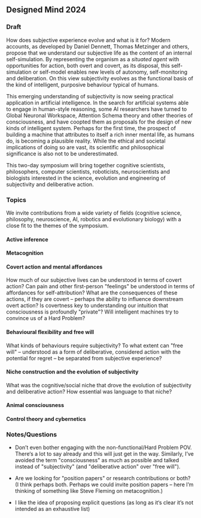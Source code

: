 ## Designed Mind 2024

### Draft

How does subjective experience evolve and what is it for? Modern accounts, as developed by Daniel Dennett, Thomas Metzinger and others, propose that we understand our subjective life as the content of an internal self-simulation. By representing the organism as a _situated agent_ with opportunities for action, both overt and covert, as its disposal, this self-simulation or self-model enables new levels of autonomy, self-monitoring and deliberation. On this view subjectivity evolves as the functional basis of the kind of intelligent, purposive behaviour typical of humans.

This emerging understanding of subjectivity is now seeing practical application in artificial intelligence. In the search for artificial systems able to engage in human-style reasoning, some AI researchers have turned to Global Neuronal Workspace, Attention Schema theory and other theories of consciousness, and have coopted them as proposals for the design of new kinds of intelligent system. Perhaps for the first time, the prospect of building a machine that attributes to itself a rich inner mental life, as humans do, is becoming a plausible reality. While the ethical and societal implications of doing so are vast, its scientific and philosophical significance is also not to be underestimated.

This two-day symposium will bring together cognitive scientists, philosophers, computer scientists, roboticists, neuroscientists and biologists interested in the science, evolution and engineering of subjectivity and deliberative action.

### Topics

We invite contributions from a wide variety of fields (cognitive science, philosophy, neuroscience, AI, robotics and evolutionary biology) with a close fit to the themes of the symposium.

#### Active inference

#### Metacognition

#### Covert action and mental affordances

How much of our subjective lives can be understood in terms of covert action? Can pain and other first-person "feelings" be understood in terms of affordances for self-attribution? What are the consequences of these actions, if they are covert – perhaps the ability to influence downstream overt action? Is covertness key to understanding our intuition that consciousness is profoundly "private"? Will intelligent machines try to convince us of a Hard Problem?

#### Behavioural flexibility and free will

What kinds of behaviours require subjectivity? To what extent can "free will" – understood as a form of deliberative, considered action with the potential for regret – be separated from subjective experience?

#### Niche construction and the evolution of subjectivity

What was the cognitive/social niche that drove the evolution of subjectivity and deliberative action? How essential was language to that niche?

#### Animal consciousness

#### Control theory and cybernetics

### Notes/Questions

- Don’t even bother engaging with the non-functional/Hard Problem POV. There‘s a lot to say already and this will just get in the way. Similarly, I’ve avoided the term "consciousness" as much as possible and talked instead of "subjectivity" (and "deliberative action" over "free will").

- Are we looking for "position papers" or research contributions or both? (I think perhaps both. Perhaps we could invite position papers – here I’m thinking of something like Steve Fleming on metacognition.)

- I like the idea of proposing explicit questions (as long as it‘s clear it’s not intended as an exhaustive list)
